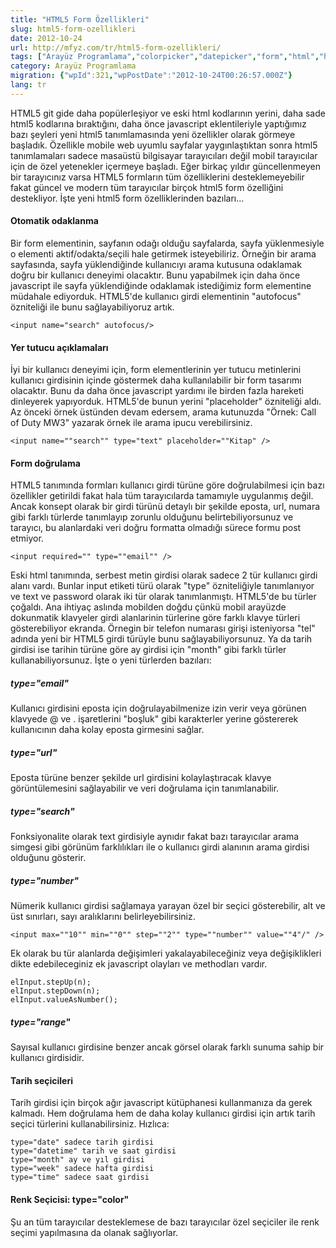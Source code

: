 ```yaml
---
title: "HTML5 Form Özellikleri"
slug: html5-form-ozellikleri
date: 2012-10-24
url: http://mfyz.com/tr/html5-form-ozellikleri/
tags: ["Arayüz Programlama","colorpicker","datepicker","form","html","html5","input","javascript","mobile"]
category: Arayüz Programlama
migration: {"wpId":321,"wpPostDate":"2012-10-24T00:26:57.000Z"}
lang: tr
---
```


HTML5 git gide daha popülerleşiyor ve eski html kodlarının yerini, daha sade html5 kodlarına bıraktığını, daha önce javascript eklentileriyle yaptığımız bazı şeyleri yeni html5 tanımlamasında yeni özellikler olarak görmeye başladık. Özellikle mobile web uyumlu sayfalar yaygınlaştıktan sonra html5 tanımlamaları sadece masaüstü bilgisayar tarayıcıları değil mobil tarayıcılar için de özel yetenekler içermeye başladı. Eğer birkaç yıldır güncellenmeyen bir tarayıcınız varsa HTML5 formların tüm özelliklerini desteklemeyebilir fakat güncel ve modern tüm tarayıcılar birçok html5 form özelliğini destekliyor. İşte yeni html5 form özelliklerinden bazıları...

#### Otomatik odaklanma

Bir form elementinin, sayfanın odağı olduğu sayfalarda, sayfa yüklenmesiyle o elementi aktif/odakta/seçili hale getirmek isteyebiliriz. Örneğin bir arama sayfasında, sayfa yüklendiğinde kullanıcıyı arama kutusuna odaklamak doğru bir kullanıcı deneyimi olacaktır. Bunu yapabilmek için daha önce javascript ile sayfa yüklendiğinde odaklamak istediğimiz form elementine müdahale ediyorduk. HTML5'de kullanıcı girdi elementinin "autofocus" özniteliği ile bunu sağlayabiliyoruz artık.
```
<input name="search" autofocus/>

```

#### Yer tutucu açıklamaları

İyi bir kullanıcı deneyimi için, form elementlerinin yer tutucu metinlerini kullanıcı girdisinin içinde göstermek daha kullanılabilir bir form tasarımı olacaktır. Bunu da daha önce javascript yardımı ile birden fazla hareketi dinleyerek yapıyorduk. HTML5'de bunun yerini "placeholder" özniteliği aldı. Az önceki örnek üstünden devam edersem, arama kutunuzda "Örnek: Call of Duty MW3" yazarak örnek ile arama ipucu verebilirsiniz.
```
<input name=""search"" type="text" placeholder=""Kitap" />
```

#### Form doğrulama

HTML5 tanımında formları kullanıcı girdi türüne göre doğrulabilmesi için bazı özellikler getirildi fakat hala tüm tarayıcılarda tamamıyle uygulanmış değil. Ancak konsept olarak bir girdi türünü detaylı bir şekilde eposta, url, numara gibi farklı türlerde tanımlayıp zorunlu olduğunu belirtebiliyorsunuz ve tarayıcı, bu alanlardaki veri doğru formatta olmadığı sürece formu post etmiyor.
```
<input required="" type=""email"" />
```
Eski html tanımında, serbest metin girdisi olarak sadece 2 tür kullanıcı girdi alanı vardı. Bunlar input etiketi türü olarak "type" özniteliğiyle tanımlanıyor ve text ve password olarak iki tür olarak tanımlanmıştı. HTML5'de bu türler çoğaldı. Ana ihtiyaç aslında mobilden doğdu çünkü mobil arayüzde dokunmatik klavyeler girdi alanlarinin türlerine göre farklı klavye türleri gösterebiliyor ekranda. Örnegin bir telefon numarası girişi isteniyorsa "tel" adında yeni bir HTML5 girdi türüyle bunu sağlayabiliyorsunuz. Ya da tarih girdisi ise tarihin türüne göre ay girdisi için "month" gibi farklı türler kullanabiliyorsunuz. İşte o yeni türlerden bazıları:

##### type="email"

Kullanıcı girdisini eposta için doğrulayabilmenize izin verir veya görünen klavyede @ ve . işaretlerini "boşluk" gibi karakterler yerine göstererek kullanıcının daha kolay eposta girmesini sağlar.

##### type="url"

Eposta türüne benzer şekilde url girdisini kolaylaştıracak klavye görüntülemesini sağlayabilir ve veri doğrulama için tanımlanabilir.

##### type="search"

Fonksiyonalite olarak text girdisiyle aynıdır fakat bazı tarayıcılar arama simgesi gibi görünüm farklılıkları ile o kullanıcı girdi alanının arama girdisi olduğunu gösterir.

##### type="number"

Nümerik kullanıcı girdisi sağlamaya yarayan özel bir seçici gösterebilir, alt ve üst sınırları, sayı aralıklarını belirleyebilirsiniz.
```
<input max=""10"" min=""0"" step=""2"" type=""number"" value=""4"/" />

```
Ek olarak bu tür alanlarda değişimleri yakalayabileceğiniz veya değişiklikleri dikte edebileceginiz ek javascript olayları ve methodları vardır.
```
elInput.stepUp(n);
elInput.stepDown(n);
elInput.valueAsNumber();

```

##### type="range"

Sayısal kullanıcı girdisine benzer ancak görsel olarak farklı sunuma sahip bir kullanıcı girdisidir.

#### Tarih seçicileri

Tarih girdisi için birçok ağır javascript kütüphanesi kullanmanıza da gerek kalmadı. Hem doğrulama hem de daha kolay kullanıcı girdisi için artık tarih seçici türlerini kullanabilirsiniz. Hızlıca:
```
type="date" sadece tarih girdisi
type="datetime" tarih ve saat girdisi
type="month" ay ve yıl girdisi
type="week" sadece hafta girdisi
type="time" sadece saat girdisi

```

#### Renk Seçicisi: type="color"

Şu an tüm tarayıcılar desteklemese de bazı tarayıcılar özel seçiciler ile renk seçimi yapılmasına da olanak sağlıyorlar.